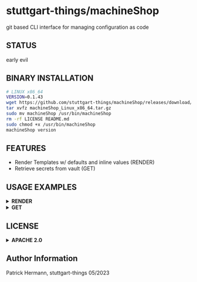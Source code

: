 # stuttgart-things/machineShop

git based CLI interface for managing configuration as code

## STATUS
early evil

## BINARY INSTALLATION

```bash
# LINUX x86_64
VERSION=0.1.43
wget https://github.com/stuttgart-things/machineShop/releases/download/${VERSION}/machineShop_Linux_x86_64.tar.gz
tar xvfz machineShop_Linux_x86_64.tar.gz
sudo mv machineShop /usr/bin/machineShop
rm -rf LICENSE README.md
sudo chmod +x /usr/bin/machineShop
machineShop version
```

## FEATURES
* Render Templates w/ defaults and inline values (RENDER)
* Retrieve secrets from vault (GET)

## USAGE EXAMPLES

<details><summary><b>RENDER</b></summary>

```bash
machineShop render --source git \
--git https://github.com/stuttgart-things/stuttgart-things.git \
--defaults packer/environments/labul-vsphere.yaml \
--template packer/os/ubuntu23.hcl \
--output stdout
```

</details>

<details><summary><b>GET</b></summary>

### REQUIREMENT: VAULT APPROLE EXPORTS
```bash
export VAULT_NAMESPACE=root
export VAULT_ROLE_ID=1d42d7e7-8c14-e5f9-801d-b3ecef416616
export VAULT_SECRET_ID=623c991f-dd76-c437-2723-bb2ef5b02d87
export VAULT_ADDR=https://≤VAULT_ADDR>[:8200]
```

### GET SECRET VALUE BY PATH
```
machineShop get --path apps/data/scr:password | tail -n +8

machineShop get --path apps/data/scr:password --output file --destination /tmp/password.txt

machineShop get --path kubeconfigs/data/dev21:kubeconfig --output file --destination /tmp/dev211 --b64 true
```

</details>

## LICENSE

<details><summary><b>APACHE 2.0</b></summary>

Copyright 2023 patrick hermann.

Licensed under the Apache License, Version 2.0 (the "License");
you may not use this file except in compliance with the License.
You may obtain a copy of the License at

    http://www.apache.org/licenses/LICENSE-2.0

Unless required by applicable law or agreed to in writing, software
distributed under the License is distributed on an "AS IS" BASIS,
WITHOUT WARRANTIES OR CONDITIONS OF ANY KIND, either express or implied.
See the License for the specific language governing permissions and
limitations under the License.

</details>

Author Information
------------------
Patrick Hermann, stuttgart-things 05/2023
